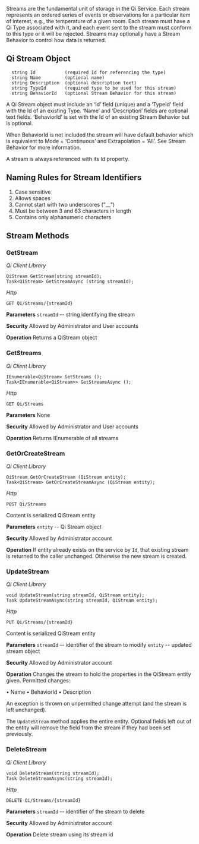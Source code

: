 Streams are the fundamental unit of storage in the Qi Service. Each stream represents an ordered series of events or observations for a particular item of interest, e.g., the temperature of a given room. Each stream must have a Qi Type associated with it, and each event sent to the stream must conform to this type or it will be rejected. Streams may optionally have a Stream Behavior to control how data is returned.

## Qi Stream Object

```
  string Id           (required Id for referencing the type)
  string Name         (optional name)
  string Description  (optional description text)
  string TypeId       (required type to be used for this stream)
  string BehaviorId   (optional Stream Behavior for this stream)
```

A Qi Stream object must include an ‘Id’ field (unique) and a ‘TypeId’ field with the Id of an existing Type. 
‘Name’ and ‘Description’ fields are optional text fields.
‘BehaviorId’ is set with the Id of an existing Stream Behavior but is optional.

When BehaviorId is not included the stream will have default behavior which is equivalent to Mode = ‘Continuous’ and Extrapolation = ‘All’. See Stream Behavior for more information.

A stream is always referenced with its Id property.

## Naming Rules for Stream Identifiers
1.	Case sensitive
2.	Allows spaces
3.	Cannot start with two underscores ("__")
4.	Must be between 3 and 63 characters in length
5.	Contains only alphanumeric characters

## Stream Methods
### GetStream
*_Qi Client Library_*
```
QiStream GetStream(string streamId);
Task<QiStream> GetStreamAsync (string streamId);
```

*_Http_*
```
GET Qi/Streams/{streamId}
```

**Parameters**
`streamId` -- string identifying the stream

**Security**
Allowed by Administrator and User accounts

**Operation**
Returns a QiStream object

### GetStreams
*_Qi Client Library_*
```
IEnumerable<QiStream> GetStreams ();
Task<IEnumerable<QiStream>> GetStreamsAsync ();
```

*_Http_*
```
GET Qi/Streams
```

**Parameters**
None

**Security**
Allowed by Administrator and User accounts

**Operation**
Returns IEnumerable of all streams

### GetOrCreateStream
*_Qi Client Library_*
```
QiStream GetOrCreateStream (QiStream entity);
Task<QiStream> GetOrCreateStreamAsync (QiStream entity);
```

*_Http_*
```
POST Qi/Streams
```
Content is serialized QiStream entity

**Parameters**
`entity` -- Qi Stream object

**Security**
Allowed by Administrator account

**Operation**
If entity already exists on the service by `Id`, that existing stream is returned to the caller unchanged. Otherwise the new stream is created.

### UpdateStream
*_Qi Client Library_*
```
void UpdateStream(string streamId, QiStream entity);
Task UpdateStreamAsync(string streamId, QiStream entity);
```

*_Http_*
```
PUT Qi/Streams/{streamId}
```
Content is serialized QiStream entity

**Parameters**
`streamId` -- identifier of the stream to modify
`entity` -- updated stream object

**Security**
Allowed by Administrator account

**Operation**
Changes the stream to hold the properties in the QiStream entity given.
Permitted changes:

•	Name
•	BehaviorId
•	Description

An exception is thrown on unpermitted change attempt (and the stream is left unchanged). 

The `UpdateStream` method applies the entire entity. Optional fields left out of the entity will remove the field from the stream if they had been set previously. 

### DeleteStream
*_Qi Client Library_*
```
void DeleteStream(string streamId);
Task DeleteStreamAsync(string streamId);
```

*_Http_*
```
DELETE Qi/Streams/{streamId}
```

**Parameters**
`streamId` -- identifier of the stream to delete

**Security**
Allowed by Administrator account

**Operation**
Delete stream using its stream id

